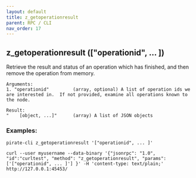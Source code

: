 ```yaml
---
layout: default
title: z_getoperationresult
parent: RPC / CLI
nav_order: 17
---
```


## z_getoperationresult (["operationid", ... ]) 

Retrieve the result and status of an operation which has finished, and then remove the operation from memory.

```
Arguments:
1. "operationid"         (array, optional) A list of operation ids we are interested in.  If not provided, examine all operations known to the node.
```
```
Result:
"    [object, ...]"      (array) A list of JSON objects
```

### Examples:
```
pirate-cli z_getoperationresult '["operationid", ... ]'
```
```
curl --user myusername --data-binary '{"jsonrpc": "1.0", "id":"curltest", "method": "z_getoperationresult", "params": ['["operationid", ... ]'] }' -H 'content-type: text/plain;' http://127.0.0.1:45453/
```
